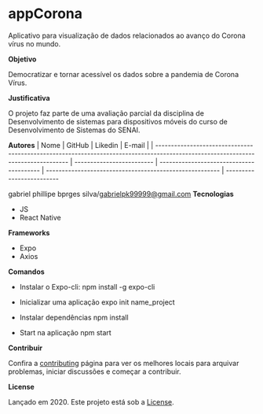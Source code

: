 # appCorona
Aplicativo para visualização de dados relacionados ao avanço do Corona vírus no mundo.

**Objetivo**

Democratizar e tornar acessível os dados sobre a pandemia de Corona Vírus.

**Justificativa**

O projeto faz parte de uma avaliação parcial da disciplina de Desenvolvimento de sistemas para dispositivos móveis do curso de Desenvolvimento de Sistemas do SENAI.

**Autores**
| 
Nome                      | GitHub                                   | Likedin                                                 | E-mail                    |
| -------------------------------------------------------------------------------------------------------------------------------- | ------------------------- | ---------------------------------------- | ------------------------------------------------------- | ------------------------- 


gabriel phillipe bprges silva/gabrielpk99999@gmail.com
**Tecnologias**


- JS
- React Native

**Frameworks**

- Expo
- Axios

**Comandos**

- Instalar o Expo-cli:
  npm install -g expo-cli

- Inicializar uma aplicação
  expo init name_project

- Instalar dependências
  npm install

- Start na aplicação
  npm start

**Contribuir**

Confira a [contributing](https://github.com/rafaellevissa/appCorona/blob/master/CONTRIBUTING.md) página para ver os melhores locais para arquivar problemas, iniciar discussões e começar a contribuir.


**License**

Lançado em 2020.
Este projeto está sob a [License](https://github.com/rafaellevissa/appCorona/blob/master/LICENSE).

